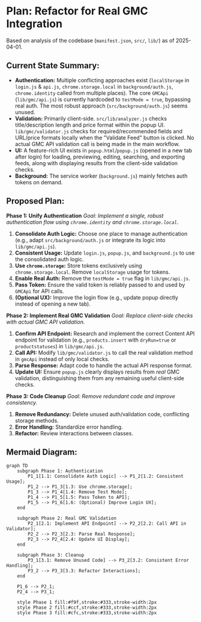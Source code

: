 # Plan: Refactor for Real GMC Integration

Based on analysis of the codebase (`manifest.json`, `src/`, `lib/`) as of 2025-04-01.

## Current State Summary:

*   **Authentication:** Multiple conflicting approaches exist (`localStorage` in `login.js` & `api.js`, `chrome.storage.local` in `background/auth.js`, `chrome.identity` called from multiple places). The core `GMCApi` (`lib/gmc/api.js`) is currently hardcoded to `testMode = true`, bypassing real auth. The most robust approach (`src/background/auth.js`) seems unused.
*   **Validation:** Primarily client-side. `src/lib/analyzer.js` checks title/description length and price format within the popup UI. `lib/gmc/validator.js` checks for required/recommended fields and URL/price formats locally when the "Validate Feed" button is clicked. No actual GMC API validation call is being made in the main workflow.
*   **UI:** A feature-rich UI exists in `popup.html`/`popup.js` (opened in a new tab after login) for loading, previewing, editing, searching, and exporting feeds, along with displaying results from the client-side validation checks.
*   **Background:** The service worker (`background.js`) mainly fetches auth tokens on demand.

## Proposed Plan:

**Phase 1: Unify Authentication**
*Goal: Implement a single, robust authentication flow using `chrome.identity` and `chrome.storage.local`.*
1.  **Consolidate Auth Logic:** Choose one place to manage authentication (e.g., adapt `src/background/auth.js` or integrate its logic into `lib/gmc/api.js`).
2.  **Consistent Usage:** Update `login.js`, `popup.js`, and `background.js` to use the consolidated auth logic.
3.  **Use `chrome.storage`:** Store tokens exclusively using `chrome.storage.local`. Remove `localStorage` usage for tokens.
4.  **Enable Real Auth:** Remove the `testMode = true` flag in `lib/gmc/api.js`.
5.  **Pass Token:** Ensure the valid token is reliably passed to and used by `GMCApi` for API calls.
6.  **(Optional UX):** Improve the login flow (e.g., update popup directly instead of opening a new tab).

**Phase 2: Implement Real GMC Validation**
*Goal: Replace client-side checks with actual GMC API validation.*
1.  **Confirm API Endpoint:** Research and implement the correct Content API endpoint for validation (e.g., `products.insert` with `dryRun=true` or `productstatuses`) in `lib/gmc/api.js`.
2.  **Call API:** Modify `lib/gmc/validator.js` to call the real validation method in `gmcApi` instead of only local checks.
3.  **Parse Response:** Adapt code to handle the actual API response format.
4.  **Update UI:** Ensure `popup.js` clearly displays results from *real* GMC validation, distinguishing them from any remaining useful client-side checks.

**Phase 3: Code Cleanup**
*Goal: Remove redundant code and improve consistency.*
1.  **Remove Redundancy:** Delete unused auth/validation code, conflicting storage methods.
2.  **Error Handling:** Standardize error handling.
3.  **Refactor:** Review interactions between classes.

## Mermaid Diagram:

```mermaid
graph TD
    subgraph Phase 1: Authentication
        P1_1[1.1: Consolidate Auth Logic] --> P1_2[1.2: Consistent Usage];
        P1_2 --> P1_3[1.3: Use chrome.storage];
        P1_3 --> P1_4[1.4: Remove Test Mode];
        P1_4 --> P1_5[1.5: Pass Token to API];
        P1_5 --> P1_6[1.6: (Optional) Improve Login UX];
    end

    subgraph Phase 2: Real GMC Validation
        P2_1[2.1: Implement API Endpoint] --> P2_2[2.2: Call API in Validator];
        P2_2 --> P2_3[2.3: Parse Real Response];
        P2_3 --> P2_4[2.4: Update UI Display];
    end

    subgraph Phase 3: Cleanup
        P3_1[3.1: Remove Unused Code] --> P3_2[3.2: Consistent Error Handling];
        P3_2 --> P3_3[3.3: Refactor Interactions];
    end

    P1_6 --> P2_1;
    P2_4 --> P3_1;

    style Phase 1 fill:#f9f,stroke:#333,stroke-width:2px
    style Phase 2 fill:#ccf,stroke:#333,stroke-width:2px
    style Phase 3 fill:#cfc,stroke:#333,stroke-width:2px